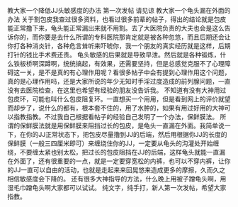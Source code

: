 教大家一个降低JJ头敏感度的办法
第一次发帖  请见谅  教大家一个龟头漏在外面的办法
    关于割包皮我查过很多资料，也看过很多前辈的帖子，得出的结论就是包皮能正常撸下来，龟头能正常漏出来就不用割。去了大医院负责的大夫也会是这么告诉你的，而你要是去什么所谓的专科医院那肯定就是被各种忽悠，而且后期还会让你打各种消炎针，各种危言耸听来吓唬你，我一个朋友的真实经历就是这样，后期打针的钱比手术费还贵。
    龟头敏感的后果就是导致早泄。然后就是各种锻炼，什么铁板桥啊深蹲啊，统统搞起，有效果，还需要坚持，但是总感觉克服不了心理障碍这一关，是不是真的有心理作用呢？看很多帖子中会有提到心理作用这个问题，真的是心理作用吗，还是大家所说的年少无知时手淫过度造成的前列腺问题，一直没有去医院检查，在这里也希望有经验的朋友没告诉我。
    不知道有没有大神用过包皮环，可能也叫什么包皮阻复环。一直想买一个用用，但是看到网上的评价就望而却步了，说什么的都有，根本套不住的，用了水肿的，如果有用过好用的大神可以指教指教。不过我自己根据看帖子的经验自己发明了一个办法，保鲜膜法。
    所谓的保鲜膜法就是用保鲜膜来阻挡过长的包皮，是龟头一直漏在外面。我简单说一下，在你的JJ正常状态下，把包皮尽量撸到JJ的后端，然后用根据你JJ的长度的保鲜膜（一般三四厘米即可）来缠绕住你的JJ，一定要从龟头的沟灌处开始缠绕，不要缠太紧也别太松，把过长的包皮阻挡在JJ的后端，这样龟头就能一直漏在外面了，还有很重要的一点，就是一定要穿宽松的内裤，也可以不穿内裤，让你的JJ一直可以自由的活动，也就是走起来来回晃悠来造成更多的摩擦，久而久之相信敏感度会下降的。
    还有很多大神指导的方法，什么晚上用被子蹭龟头啊，用湿毛巾蹭龟头啊大家都可以试试。
    纯文字，纯手打，新人第一次发帖，希望大家指教。
